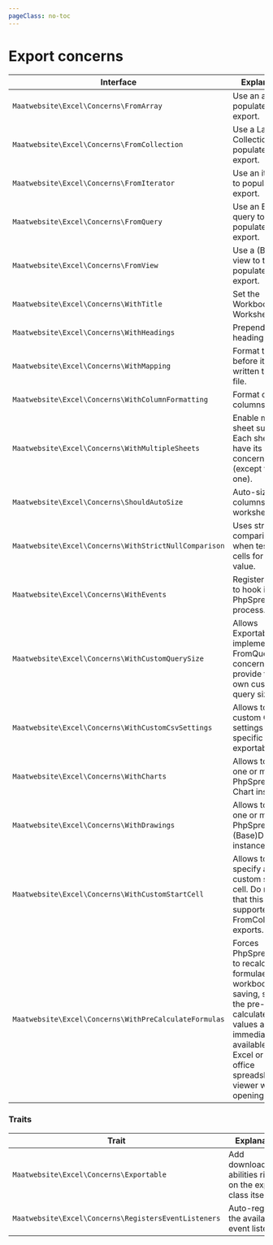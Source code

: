 ```yaml
---
pageClass: no-toc
---
```


# Export concerns

| Interface | Explanation | Documentation |
|---- |----|----|
|`Maatwebsite\Excel\Concerns\FromArray`| Use an array to populate the export. | |
|`Maatwebsite\Excel\Concerns\FromCollection`| Use a Laravel Collection to populate the export. | [Exporting collections](/3.1/exports/collection.html) |
|`Maatwebsite\Excel\Concerns\FromIterator`| Use an iterator to populate the export. | |
|`Maatwebsite\Excel\Concerns\FromQuery`| Use an Eloquent query to populate the export. | [From Query](/3.1/exports/from-query.html) | 
|`Maatwebsite\Excel\Concerns\FromView`| Use a (Blade) view to to populate the export. | [From View](/3.1/exports/from-view.html) |
|`Maatwebsite\Excel\Concerns\WithTitle`| Set the Workbook or Worksheet title. | [Multiple Sheets](/3.1/exports/multiple-sheets.html) |
|`Maatwebsite\Excel\Concerns\WithHeadings`| Prepend a heading row. | [Adding a heading row](/3.1/exports/mapping.html#adding-a-heading-row) |
|`Maatwebsite\Excel\Concerns\WithMapping`| Format the row before it's written to the file. | [Mapping data](/3.1/exports/mapping.html) |
|`Maatwebsite\Excel\Concerns\WithColumnFormatting`| Format certain columns. | [Formatting columns](/3.1/exports/column-formatting.html) |
|`Maatwebsite\Excel\Concerns\WithMultipleSheets`| Enable multi-sheet support. Each sheet can have its own concerns (except this one). | [Multiple Sheets](/3.1/exports/multiple-sheets.html) |
|`Maatwebsite\Excel\Concerns\ShouldAutoSize`| Auto-size the columns in the worksheet. | [Auto size](/3.1/exports/column-formatting.html#auto-size) |
|`Maatwebsite\Excel\Concerns\WithStrictNullComparison`| Uses strict comparisions when testing cells for null value. | [Strict null comparisons](/3.1/exports/collection.html#strict-null-comparisons) |
|`Maatwebsite\Excel\Concerns\WithEvents`| Register events to hook into the PhpSpreadsheet process. | [Events](/3.1/exports/extending.html#events) |
|`Maatwebsite\Excel\Concerns\WithCustomQuerySize`| Allows Exportables that implement the FromQuery concern to provide their own custom query size. | [Custom Query Size](/3.1/exports/queued.html#custom-query-size) |
|`Maatwebsite\Excel\Concerns\WithCustomCsvSettings`| Allows to run custom Csv settings for this specific exportable. | [Custom CSV Settings](/3.1/exports/custom-csv-settings.html) |
|`Maatwebsite\Excel\Concerns\WithCharts`| Allows to run one or multiple PhpSpreadsheet Chart instances. | |
|`Maatwebsite\Excel\Concerns\WithDrawings`| Allows to run one or multiple PhpSpreadsheet (Base)Drawing instances. | [Drawings](/3.1/exports/drawings.html) |
|`Maatwebsite\Excel\Concerns\WithCustomStartCell`| Allows to specify a custom start cell. Do note that this is only supported for FromCollection exports. | [Custom start cell](/3.1/exports/collection.html#custom-start-cell) |
|`Maatwebsite\Excel\Concerns\WithPreCalculateFormulas`| Forces PhpSpreadsheet to recalculate all formulae in a workbook when saving, so that the pre-calculated values are immediately available to MS Excel or other office spreadsheet viewer when opening the file. | |

### Traits

| Trait | Explanation | Documentation |
|---- |----|----|
|`Maatwebsite\Excel\Concerns\Exportable` | Add download/store abilities right on the export class itself. | [Exportables](/3.1/exports/exportables.html) |
|`Maatwebsite\Excel\Concerns\RegistersEventListeners` | Auto-register the available event listeners. | [Auto register event listeners](/3.1/exports/extending.html#auto-register-event-listeners) |

